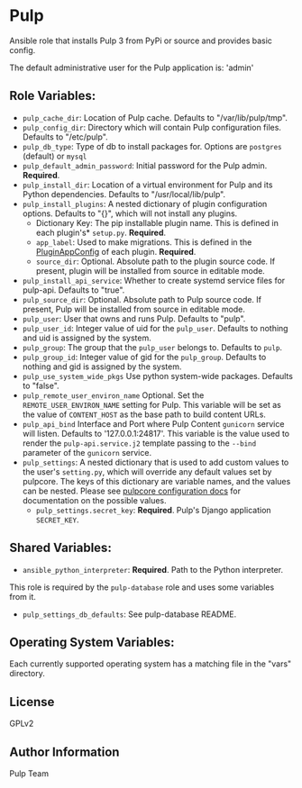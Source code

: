 Pulp
====

Ansible role that installs Pulp 3 from PyPi or source and provides basic config.

The default administrative user for the Pulp application is: 'admin'

Role Variables:
---------------

* `pulp_cache_dir`: Location of Pulp cache. Defaults to "/var/lib/pulp/tmp".
* `pulp_config_dir`: Directory which will contain Pulp configuration files.
  Defaults to "/etc/pulp".
* `pulp_db_type`: Type of db to install packages for. Options are `postgres` (default) or `mysql`
* `pulp_default_admin_password`: Initial password for the Pulp admin. **Required**.
* `pulp_install_dir`: Location of a virtual environment for Pulp and its Python
  dependencies. Defaults to "/usr/local/lib/pulp".
* `pulp_install_plugins`: A nested dictionary of plugin configuration options.
  Defaults to "{}", which will not install any plugins.
  * Dictionary Key: The pip installable plugin name. This is defined in each
  plugin's* `setup.py`. **Required**.
  * `app_label`: Used to make migrations. This is defined in the
  [PluginAppConfig](https://github.com/pulp/pulp_file/blob/76cc979e67fde128f78f3274697a4ea78f2269ec/pulp_file/app/__init__.py#L10)
  of each plugin. **Required**.
  * `source_dir`: Optional. Absolute path to the plugin source code. If present,
  plugin will be installed from source in editable mode.
* `pulp_install_api_service`: Whether to create systemd service files for
  pulp-api. Defaults to "true".
* `pulp_source_dir`: Optional. Absolute path to Pulp source code. If present, Pulp
  will be installed from source in editable mode.
* `pulp_user`: User that owns and runs Pulp. Defaults to "pulp".
* `pulp_user_id`: Integer value of uid for the `pulp_user`. Defaults to nothing and uid is assigned
  by the system.
* `pulp_group`: The group that the `pulp_user` belongs to. Defaults to `pulp`.
* `pulp_group_id`: Integer value of gid for the `pulp_group`. Defaults to nothing and gid is
  assigned by the system.
* `pulp_use_system_wide_pkgs` Use python system-wide packages. Defaults to "false".
* `pulp_remote_user_environ_name` Optional. Set the `REMOTE_USER_ENVIRON_NAME` setting for Pulp.
  This variable will be set as the value of `CONTENT_HOST` as the base path to build content URLs.
* `pulp_api_bind` Interface and Port where Pulp Content `gunicorn` service will listen. Defaults to
  '127.0.0.1:24817'. This variable is the value used to render the `pulp-api.service.j2` template
  passing to the `--bind` parameter of the `gunicorn` service.
* `pulp_settings`: A nested dictionary that is used to add custom values to the user's
    `setting.py`, which will override any default values set by pulpcore. The keys of this
    dictionary are variable names, and the values can be nested. Please see [pulpcore configuration
    docs](https://docs.pulpproject.org/en/3.0/nightly/installation/configuration.html#id2) for
    documentation on the possible values.
  * `pulp_settings.secret_key`: **Required**. Pulp's Django application `SECRET_KEY`.


Shared Variables:
-----------------

* `ansible_python_interpreter`: **Required**. Path to the Python interpreter.

This role is required by the `pulp-database` role and uses some variables from it.

* `pulp_settings_db_defaults`: See pulp-database README.


Operating System Variables:
---------------------------

Each currently supported operating system has a matching file in the "vars"
directory.

License
-------

GPLv2

Author Information
------------------

Pulp Team
